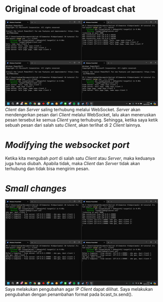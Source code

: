 # Original code of broadcast chat
![img.png](pictures/OriginalCode.png)
_Client_ dan _Server_ saling terhubung melalui WebSocket. _Server_ akan mendengerkan pesan dari _Client_ melalui WebSocket, lalu akan meneruskan pesan tersebut ke semua _Client_ yang terhubung. Sehingga, ketika saya ketik sebuah pesan dari salah satu _Client_, akan terlihat di 2 _Client_ lainnya.

# _Modifying the websocket port_
Ketika kita mengubah _port_ di salah satu _Client_ atau _Server_, maka keduanya juga harus diubah. Apabila tidak, maka _Client_ dan _Server_ tidak akan terhubung dan tidak bisa mengirim pesan.

# _Small changes_
![img.png](pictures/SmallChanges.png)
Saya melakukan pengubahan agar  IP _Client_ dapat dilihat. Saya melakukan pengubahan dengan penambahan format pada bcast_tx.send().